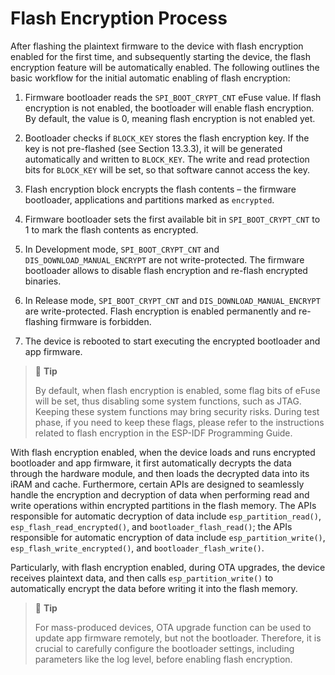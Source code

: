 # Flash Encryption Process

After flashing the plaintext firmware to the device with flash
encryption enabled for the first time, and subsequently starting the
device, the flash encryption feature will be automatically enabled. The
following outlines the basic workflow for the initial automatic enabling
of flash encryption:

1.  Firmware bootloader reads the `SPI_BOOT_CRYPT_CNT` eFuse value. If
    flash encryption is not enabled, the bootloader will enable flash
    encryption. By default, the value is 0, meaning flash encryption is
    not enabled yet.

2.  Bootloader checks if `BLOCK_KEY` stores the flash encryption key. If
    the key is not pre-flashed (see Section 13.3.3), it will be
    generated automatically and written to `BLOCK_KEY`. The write and
    read protection bits for `BLOCK_KEY` will be set, so that software
    cannot access the key.

3.  Flash encryption block encrypts the flash contents &ndash; the firmware
    bootloader, applications and partitions marked as `encrypted`.

4.  Firmware bootloader sets the first available bit in
    `SPI_BOOT_CRYPT_CNT` to 1 to mark the flash contents as encrypted.

5.  In Development mode, `SPI_BOOT_CRYPT_CNT` and
    `DIS_DOWNLOAD_MANUAL_ENCRYPT` are not write-protected. The firmware bootloader allows to disable flash encryption and re-flash encrypted binaries.

6.  In Release mode, `SPI_BOOT_CRYPT_CNT` and
    `DIS_DOWNLOAD_MANUAL_ENCRYPT` are write-protected. Flash encryption
    is enabled permanently and re-flashing firmware is forbidden.

7.  The device is rebooted to start executing the encrypted bootloader
    and app firmware.

> 📌 **Tip**
>
> By default, when flash encryption is enabled, some flag bits of eFuse
> will be set, thus disabling some system functions, such as JTAG.
> Keeping these system functions may bring security risks. During test
> phase, if you need to keep these flags, please refer to the
> instructions related to flash encryption in the ESP-IDF Programming
> Guide.

With flash encryption enabled, when the device loads and runs encrypted
bootloader and app firmware, it first automatically decrypts the data
through the hardware module, and then loads the decrypted data into its
iRAM and cache. Furthermore, certain APIs are designed to seamlessly
handle the encryption and decryption of data when performing read and
write operations within encrypted partitions in the flash memory. The
APIs responsible for automatic decryption of data include
`esp_partition_read()`, `esp_flash_read_encrypted()`, and `bootloader_flash_read()`; the APIs responsible for
automatic encryption of data include `esp_partition_write()`,
`esp_flash_write_encrypted()`, and `bootloader_flash_write()`.

Particularly, with flash encryption enabled, during OTA upgrades, the
device receives plaintext data, and then calls `esp_partition_write()`
to automatically encrypt the data before writing it into the flash
memory.

> 📌 **Tip**
>
> For mass-produced devices, OTA upgrade function can be used to update
> app firmware remotely, but not the bootloader. Therefore, it is
> crucial to carefully configure the bootloader settings, including
> parameters like the log level, before enabling flash encryption.
